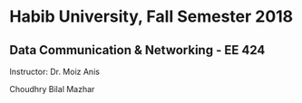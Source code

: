 # Habib University, Fall Semester 2018
## Data Communication & Networking - EE 424
Instructor: Dr. Moiz Anis

Choudhry Bilal Mazhar
